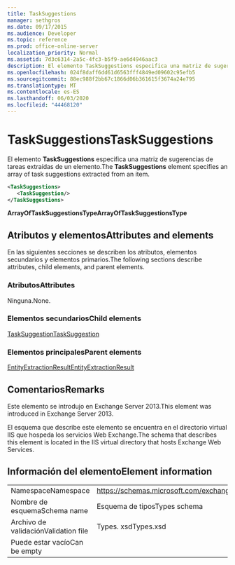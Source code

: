 ```yaml
---
title: TaskSuggestions
manager: sethgros
ms.date: 09/17/2015
ms.audience: Developer
ms.topic: reference
ms.prod: office-online-server
localization_priority: Normal
ms.assetid: 7d3c6314-2a5c-4fc3-b5f9-ae6d4946aac3
description: El elemento TaskSuggestions especifica una matriz de sugerencias de tareas extraídas de un elemento.
ms.openlocfilehash: 024f8daff6dd61d6563fff4849ed09602c95efb5
ms.sourcegitcommit: 88ec988f2bb67c1866d06b361615f3674a24e795
ms.translationtype: MT
ms.contentlocale: es-ES
ms.lasthandoff: 06/03/2020
ms.locfileid: "44468120"
---
```

# <a name="tasksuggestions"></a><span data-ttu-id="493d0-103">TaskSuggestions</span><span class="sxs-lookup"><span data-stu-id="493d0-103">TaskSuggestions</span></span>

<span data-ttu-id="493d0-104">El elemento **TaskSuggestions** especifica una matriz de sugerencias de tareas extraídas de un elemento.</span><span class="sxs-lookup"><span data-stu-id="493d0-104">The **TaskSuggestions** element specifies an array of task suggestions extracted from an item.</span></span> 
  
```XML
<TaskSuggestions>
   <TaskSuggestion/>
</TaskSuggestions>
```

<span data-ttu-id="493d0-105">**ArrayOfTaskSuggestionsType**</span><span class="sxs-lookup"><span data-stu-id="493d0-105">**ArrayOfTaskSuggestionsType**</span></span>

## <a name="attributes-and-elements"></a><span data-ttu-id="493d0-106">Atributos y elementos</span><span class="sxs-lookup"><span data-stu-id="493d0-106">Attributes and elements</span></span>

<span data-ttu-id="493d0-107">En las siguientes secciones se describen los atributos, elementos secundarios y elementos primarios.</span><span class="sxs-lookup"><span data-stu-id="493d0-107">The following sections describe attributes, child elements, and parent elements.</span></span>
  
### <a name="attributes"></a><span data-ttu-id="493d0-108">Atributos</span><span class="sxs-lookup"><span data-stu-id="493d0-108">Attributes</span></span>

<span data-ttu-id="493d0-109">Ninguna.</span><span class="sxs-lookup"><span data-stu-id="493d0-109">None.</span></span>
  
### <a name="child-elements"></a><span data-ttu-id="493d0-110">Elementos secundarios</span><span class="sxs-lookup"><span data-stu-id="493d0-110">Child elements</span></span>

[<span data-ttu-id="493d0-111">TaskSuggestion</span><span class="sxs-lookup"><span data-stu-id="493d0-111">TaskSuggestion</span></span>](tasksuggestion.md)
  
### <a name="parent-elements"></a><span data-ttu-id="493d0-112">Elementos principales</span><span class="sxs-lookup"><span data-stu-id="493d0-112">Parent elements</span></span>

[<span data-ttu-id="493d0-113">EntityExtractionResult</span><span class="sxs-lookup"><span data-stu-id="493d0-113">EntityExtractionResult</span></span>](entityextractionresult.md)
  
## <a name="remarks"></a><span data-ttu-id="493d0-114">Comentarios</span><span class="sxs-lookup"><span data-stu-id="493d0-114">Remarks</span></span>

<span data-ttu-id="493d0-115">Este elemento se introdujo en Exchange Server 2013.</span><span class="sxs-lookup"><span data-stu-id="493d0-115">This element was introduced in Exchange Server 2013.</span></span>
  
<span data-ttu-id="493d0-116">El esquema que describe este elemento se encuentra en el directorio virtual IIS que hospeda los servicios Web Exchange.</span><span class="sxs-lookup"><span data-stu-id="493d0-116">The schema that describes this element is located in the IIS virtual directory that hosts Exchange Web Services.</span></span>
  
## <a name="element-information"></a><span data-ttu-id="493d0-117">Información del elemento</span><span class="sxs-lookup"><span data-stu-id="493d0-117">Element information</span></span>

|||
|:-----|:-----|
|<span data-ttu-id="493d0-118">Namespace</span><span class="sxs-lookup"><span data-stu-id="493d0-118">Namespace</span></span>  <br/> |https://schemas.microsoft.com/exchange/services/2006/types  <br/> |
|<span data-ttu-id="493d0-119">Nombre de esquema</span><span class="sxs-lookup"><span data-stu-id="493d0-119">Schema name</span></span>  <br/> |<span data-ttu-id="493d0-120">Esquema de tipos</span><span class="sxs-lookup"><span data-stu-id="493d0-120">Types schema</span></span>  <br/> |
|<span data-ttu-id="493d0-121">Archivo de validación</span><span class="sxs-lookup"><span data-stu-id="493d0-121">Validation file</span></span>  <br/> |<span data-ttu-id="493d0-122">Types. xsd</span><span class="sxs-lookup"><span data-stu-id="493d0-122">Types.xsd</span></span>  <br/> |
|<span data-ttu-id="493d0-123">Puede estar vacío</span><span class="sxs-lookup"><span data-stu-id="493d0-123">Can be empty</span></span>  <br/> ||
   

